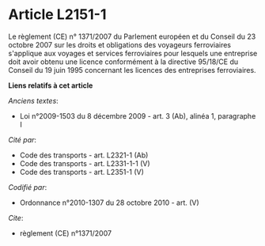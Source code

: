 # Article L2151-1

Le règlement (CE) n° 1371/2007 du Parlement européen et du Conseil du 23 octobre 2007 sur les droits et obligations des
voyageurs ferroviaires s'applique aux voyages et services ferroviaires pour lesquels une entreprise doit avoir obtenu une
licence conformément à la directive 95/18/CE du Conseil du 19 juin 1995 concernant les licences des entreprises ferroviaires.

**Liens relatifs à cet article**

_Anciens textes_:

  - Loi n°2009-1503 du 8 décembre 2009 - art. 3 (Ab), alinéa 1, paragraphe I

_Cité par_:

  - Code des transports - art. L2321-1 (Ab)
  - Code des transports - art. L2331-1-1 (V)
  - Code des transports - art. L2351-1 (V)

_Codifié par_:

  - Ordonnance n°2010-1307 du 28 octobre 2010 - art. (V)

_Cite_:

  - règlement (CE) n°1371/2007

